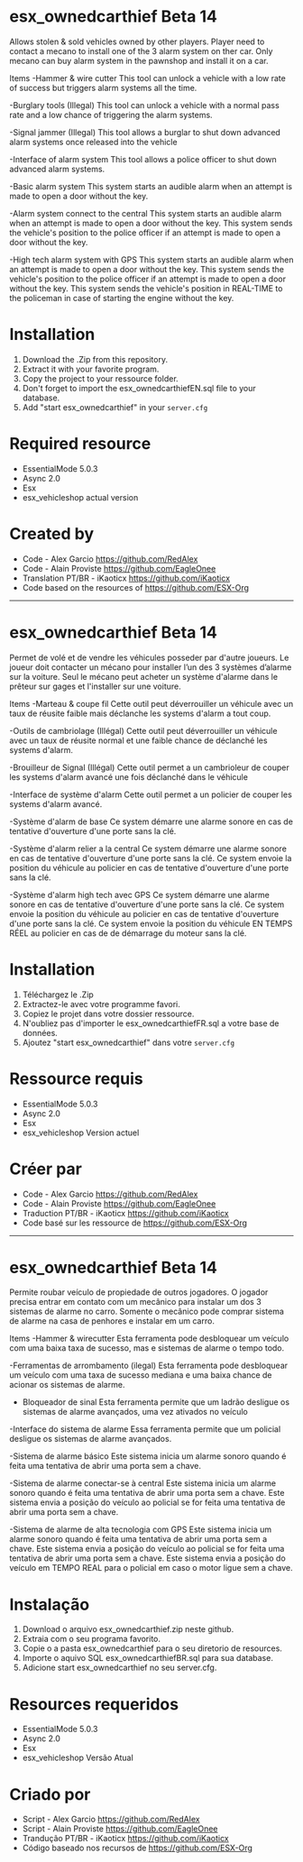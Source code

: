 # esx_ownedcarthief Beta 14

Allows stolen & sold vehicles owned by other players.
Player need to contact a mecano to install one of the 3 alarm system on ther car.
Only mecano can buy alarm system in the pawnshop and install it on a car.

Items
-Hammer & wire cutter
This tool can unlock a vehicle with a low rate of success but triggers alarm systems all the time.

-Burglary tools (Illegal)
This tool can unlock a vehicle with a normal pass rate and a low chance of triggering the alarm systems.

-Signal jammer (Illegal)
This tool allows a burglar to shut down advanced alarm systems once released into the vehicle

-Interface of alarm system
This tool allows a police officer to shut down advanced alarm systems.

-Basic alarm system
This system starts an audible alarm when an attempt is made to open a door without the key.

-Alarm system connect to the central
This system starts an audible alarm when an attempt is made to open a door without the key.
This system sends the vehicle's position to the police officer if an attempt is made to open a door without the key.

-High tech alarm system with GPS
This system starts an audible alarm when an attempt is made to open a door without the key.
This system sends the vehicle's position to the police officer if an attempt is made to open a door without the key.
This system sends the vehicle's position in REAL-TIME to the policeman in case of starting the engine without the key.


# Installation
1. Download the .Zip from this repository.
2. Extract it with your favorite program.
3. Copy the project to your ressource folder.
4. Don't forget to import the esx_ownedcarthiefEN.sql file to your database.
5. Add "start esx_ownedcarthief" in your `server.cfg`


# Required resource
- EssentialMode 5.0.3
- Async 2.0
- Esx
- esx_vehicleshop actual version

# Created by
- Code - Alex Garcio     https://github.com/RedAlex
- Code - Alain Proviste  https://github.com/EagleOnee
- Translation PT/BR - iKaoticx https://github.com/iKaoticx
- Code based on the resources of https://github.com/ESX-Org
___
# esx_ownedcarthief Beta 14

Permet de volé et de vendre les véhicules posseder par d'autre joueurs.
Le joueur doit contacter un mécano pour installer l’un des 3 systèmes d’alarme sur la voiture.
Seul le mécano peut acheter un système d'alarme dans le prêteur sur gages et l'installer sur une voiture.

Items
-Marteau & coupe fil
Cette outil peut déverrouiller un véhicule avec un taux de réusite faible mais déclanche les systems d'alarm a tout coup.

-Outils de cambriolage (Illégal)
Cette outil peut déverrouiller un véhicule avec un taux de réusite normal et une faible chance de déclanché les systems d'alarm.

-Brouilleur de Signal (Illégal)
Cette outil permet a un cambrioleur de couper les systems d'alarm avancé une fois déclanché dans le véhicule

-Interface de système d'alarm
Cette outil permet a un policier de couper les systems d'alarm avancé.

-Système d'alarm de base
Ce system démarre une alarme sonore en cas de tentative d'ouverture d'une porte sans la clé.

-Système d'alarm relier a la central
Ce system démarre une alarme sonore en cas de tentative d'ouverture d'une porte sans la clé.
Ce system envoie la position du véhicule au policier en cas de tentative d'ouverture d'une porte sans la clé.

-Système d'alarm high tech avec GPS
Ce system démarre une alarme sonore en cas de tentative d'ouverture d'une porte sans la clé.
Ce system envoie la position du véhicule au policier en cas de tentative d'ouverture d'une porte sans la clé.
Ce system envoie la position du véhicule EN TEMPS RÉEL au policier en cas de de démarrage du moteur sans la clé.


# Installation
1. Téléchargez le .Zip
2. Extractez-le avec votre programme favori.
3. Copiez le projet dans votre dossier ressource.
4. N'oubliez pas d'importer le esx_ownedcarthiefFR.sql a votre base de données.
5. Ajoutez "start esx_ownedcarthief" dans votre `server.cfg`


# Ressource requis
- EssentialMode 5.0.3
- Async 2.0
- Esx
- esx_vehicleshop Version actuel


# Créer par
- Code - Alex Garcio    https://github.com/RedAlex
- Code - Alain Proviste https://github.com/EagleOnee
- Traduction PT/BR - iKaoticx https://github.com/iKaoticx
- Code basé sur les ressource de https://github.com/ESX-Org
___
# esx_ownedcarthief Beta 14

Permite roubar veículo de propiedade de outros jogadores.
O jogador precisa entrar em contato com um mecânico para instalar um dos 3 sistemas de alarme no carro.
Somente o mecânico pode comprar sistema de alarme na casa de penhores e instalar em um carro.

Items
-Hammer & wirecutter
Esta ferramenta pode desbloquear um veículo com uma baixa taxa de sucesso, mas e sistemas de alarme o tempo todo.

-Ferramentas de arrombamento (ilegal)
Esta ferramenta pode desbloquear um veículo com uma taxa de sucesso mediana e uma baixa chance de acionar os sistemas de alarme.

- Bloqueador de sinal
Esta ferramenta permite que um ladrão desligue os sistemas de alarme avançados, uma vez ativados no veículo

-Interface do sistema de alarme
Essa ferramenta permite que um policial desligue os sistemas de alarme avançados.

-Sistema de alarme básico
Este sistema inicia um alarme sonoro quando é feita uma tentativa de abrir uma porta sem a chave.

-Sistema de alarme conectar-se à central
Este sistema inicia um alarme sonoro quando é feita uma tentativa de abrir uma porta sem a chave.
Este sistema envia a posição do veículo ao policial se for feita uma tentativa de abrir uma porta sem a chave.

-Sistema de alarme de alta tecnologia com GPS
Este sistema inicia um alarme sonoro quando é feita uma tentativa de abrir uma porta sem a chave.
Este sistema envia a posição do veículo ao policial se for feita uma tentativa de abrir uma porta sem a chave.
Este sistema envia a posição do veículo em TEMPO REAL para o policial em caso o motor ligue sem a chave.


# Instalação
1. Download o arquivo esx_ownedcarthief.zip neste github.
2. Extraia com o seu programa favorito.
3. Copie o a pasta esx_ownedcarthief para o seu diretorio de resources.
4. Importe o aquivo SQL esx_ownedcarthiefBR.sql para sua database.
5. Adicione start esx_ownedcarthief no seu server.cfg.

# Resources requeridos
- EssentialMode 5.0.3
- Async 2.0 
- Esx
- esx_vehicleshop Versão Atual

# Criado por
- Script - Alex Garcio     https://github.com/RedAlex
- Script - Alain Proviste  https://github.com/EagleOnee
- Trandução PT/BR - iKaoticx https://github.com/iKaoticx
- Código baseado nos recursos de https://github.com/ESX-Org
